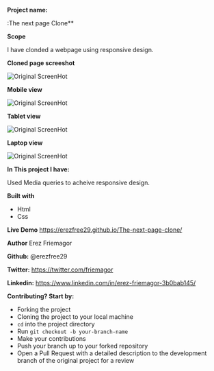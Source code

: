**Project name:**

:The next page Clone**

**Scope**
 
I have clonded a webpage using responsive design.

**Cloned page screeshot** 

![Original ScreenHot](./assets/Awesome-Screenshot.png)

**Mobile view** 

![Original ScreenHot](./assets/mobile-view-on-chrome.png)

**Tablet view** 

![Original ScreenHot](./assets/tablet-view-on-chrmoe.png)

**Laptop view** 

![Original ScreenHot](./assets/laptop-view-firefox.png)

**In This project I have:**

Used Media queries to acheive responsive design.

**Built with**
 -   Html
 -    Css

**Live Demo** 
https://erezfree29.github.io/The-next-page-clone/

**Author** 
Erez Friemagor

**Github:** 
@erezfree29

**Twitter:** 
https://twitter.com/friemagor

**Linkedin:** 
https://www.linkedin.com/in/erez-friemagor-3b0bab145/

  

**Contributing? Start by:**

-   Forking the project
-   Cloning the project to your local machine
-   `cd`  into the project directory
-   Run  `git checkout -b your-branch-name`
-   Make your contributions
-   Push your branch up to your forked repository
-   Open a Pull Request with a detailed description to the development branch of the original project for a review